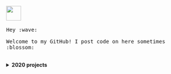 <p>
  <img src="https://github.com/thomaswang/thomaswang/raw/master/octorobot.gif" width="40px">
  <br><br>
  <samp>
    Hey :wave:
    <br><br>
    Welcome to my GitHub! I post code on here sometimes :blossom:
  </samp>
</p>

<br>

<details>
  <summary><b>2020 projects</b></summary>
  <ul>
    <li><a href="https://vaxnow.org">VaxNow</a>: an immunization app with my co-founder <a href="https://twitter.com/kat_sistrunk">Katherine Sistrunk</a></li>
    <li><a href="https://dormdev.com">DormDev</a>: a student developer platform and planned release of a student verification API service</li>
  </ul>
</details>
